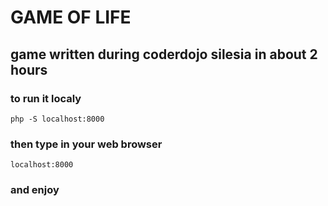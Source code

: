 # GAME OF LIFE #
## game written during coderdojo silesia in about 2 hours ##
### to run it localy ###

`php -S localhost:8000`

### then type in your web browser ###

`localhost:8000`

### and enjoy ###